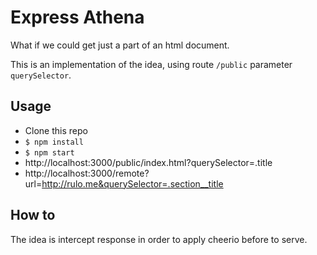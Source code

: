 # Express Athena

What if we could get just a part of an html document.

This is an implementation of the idea, using route `/public` parameter `querySelector`.


## Usage

- Clone this repo
- `$ npm install`
- `$ npm start`
- http://localhost:3000/public/index.html?querySelector=.title
- http://localhost:3000/remote?url=http://rulo.me&querySelector=.section__title

## How to

The idea is intercept response in order to apply cheerio before to serve.

